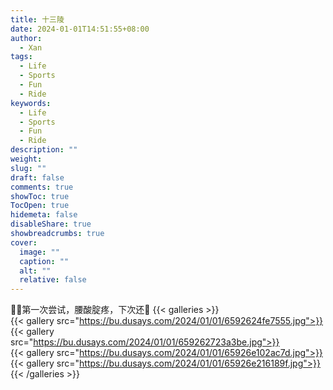 ```yaml
---
title: 十三陵
date: 2024-01-01T14:51:55+08:00
author:
  - Xan
tags:
  - Life
  - Sports
  - Fun
  - Ride
keywords:
  - Life
  - Sports
  - Fun
  - Ride
description: ""
weight: 
slug: ""
draft: false
comments: true
showToc: true
TocOpen: true
hidemeta: false
disableShare: true
showbreadcrumbs: true
cover:
  image: ""
  caption: ""
  alt: ""
  relative: false
---
```

🚴‍♀️第一次尝试，腰酸腚疼，下次还🐛
{{< galleries >}}  
{{< gallery src="https://bu.dusays.com/2024/01/01/6592624fe7555.jpg">}}  
{{< gallery src="https://bu.dusays.com/2024/01/01/659262723a3be.jpg">}}  
{{< gallery src="https://bu.dusays.com/2024/01/01/65926e102ac7d.jpg">}}  
{{< gallery src="https://bu.dusays.com/2024/01/01/65926e216189f.jpg">}}  
{{< /galleries >}}
